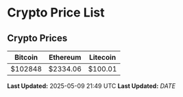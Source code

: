 # Crypto Price List

## Crypto Prices
| Bitcoin | Ethereum | Litecoin |
| ------- | -------- | -------- |
| $102848 | $2334.06 | $100.01 |
**Last Updated:** 2025-05-09 21:49 UTC
**Last Updated:** $DATE$
